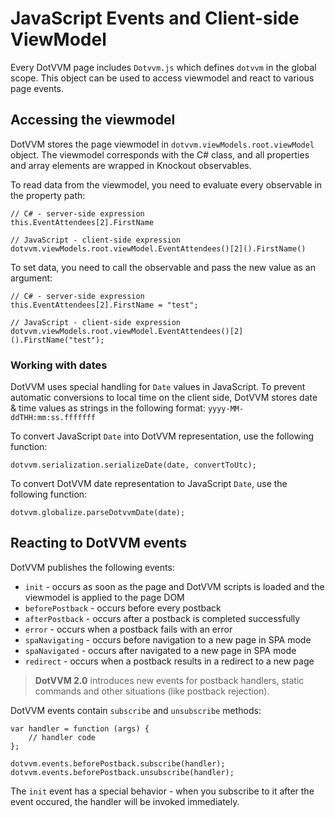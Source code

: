 # JavaScript Events and Client-side ViewModel

Every DotVVM page includes `Dotvvm.js` which defines `dotvvm` in the global scope. This object can be used to access viewmodel and react to various page events.

## Accessing the viewmodel

DotVVM stores the page viewmodel in `dotvvm.viewModels.root.viewModel` object. The viewmodel corresponds with the C# class, and all properties and array elements are wrapped in Knockout observables.

To read data from the viewmodel, you need to evaluate every observable in the property path:

```CSHARP
// C# - server-side expression
this.EventAttendees[2].FirstName

// JavaScript - client-side expression
dotvvm.viewModels.root.viewModel.EventAttendees()[2]().FirstName()
```

To set data, you need to call the observable and pass the new value as an argument:

```CSHARP
// C# - server-side expression
this.EventAttendees[2].FirstName = "test";

// JavaScript - client-side expression
dotvvm.viewModels.root.viewModel.EventAttendees()[2]().FirstName("test");
```

### Working with dates

DotVVM uses special handling for `Date` values in JavaScript. To prevent automatic conversions to local time on the client side, DotVVM stores date & time values as strings in the following format: `yyyy-MM-ddTHH:mm:ss.fffffff`

To convert JavaScript `Date` into DotVVM representation, use the following function:

```JS
dotvvm.serialization.serializeDate(date, convertToUtc);
```

To convert DotVVM date representation to JavaScript `Date`, use the following function:

```JS
dotvvm.globalize.parseDotvvmDate(date);
```

## Reacting to DotVVM events

DotVVM publishes the following events:

* `init` - occurs as soon as the page and DotVVM scripts is loaded and the viewmodel is applied to the page DOM
* `beforePostback` - occurs before every postback
* `afterPostback` - occurs after a postback is completed successfully
* `error` - occurs when a postback fails with an error
* `spaNavigating` - occurs before navigation to a new page in SPA mode
* `spaNavigated` - occurs after navigated to a new page in SPA mode
* `redirect` - occurs when a postback results in a redirect to a new page

> **DotVVM 2.0** introduces new events for postback handlers, static commands and other situations (like postback rejection).

DotVVM events contain `subscribe` and `unsubscribe` methods:

```JS
var handler = function (args) {
    // handler code
};

dotvvm.events.beforePostback.subscribe(handler);
dotvvm.events.beforePostback.unsubscribe(handler);
```

The `init` event has a special behavior - when you subscribe to it after the event occured, the handler will be invoked immediately.